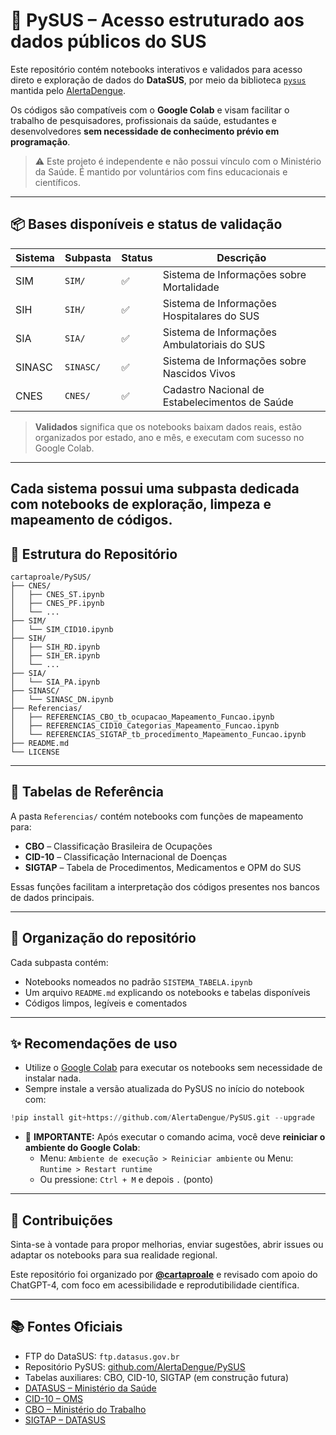 
# 🧠 PySUS – Acesso estruturado aos dados públicos do SUS

Este repositório contém notebooks interativos e validados para acesso direto e exploração de dados do **DataSUS**, por meio da biblioteca [`pysus`](https://github.com/AlertaDengue/PySUS) mantida pelo [AlertaDengue](https://info.dengue.mat.br/).

Os códigos são compatíveis com o **Google Colab** e visam facilitar o trabalho de pesquisadores, profissionais da saúde, estudantes e desenvolvedores **sem necessidade de conhecimento prévio em programação**.

> ⚠️ Este projeto é independente e não possui vínculo com o Ministério da Saúde. É mantido por voluntários com fins educacionais e científicos.

---

## 📦 Bases disponíveis e status de validação

| Sistema | Subpasta  | Status | Descrição                                      |
|---------|-----------|--------|------------------------------------------------|
| SIM     | `SIM/`    | ✅     | Sistema de Informações sobre Mortalidade       |
| SIH     | `SIH/`    | ✅     | Sistema de Informações Hospitalares do SUS     |
| SIA     | `SIA/`    | ✅     | Sistema de Informações Ambulatoriais do SUS    |
| SINASC  | `SINASC/` | ✅     | Sistema de Informações sobre Nascidos Vivos    |
| CNES    | `CNES/`   | ✅     | Cadastro Nacional de Estabelecimentos de Saúde |

> **Validados** significa que os notebooks baixam dados reais, estão organizados por estado, ano e mês, e executam com sucesso no Google Colab.

---
Cada sistema possui uma subpasta dedicada com notebooks de exploração, limpeza e mapeamento de códigos.
---

## 📁 Estrutura do Repositório

```
cartaproale/PySUS/
├── CNES/
│   ├── CNES_ST.ipynb
│   ├── CNES_PF.ipynb
│   └── ...
├── SIM/
│   └── SIM_CID10.ipynb
├── SIH/
│   ├── SIH_RD.ipynb
│   ├── SIH_ER.ipynb
│   └── ...
├── SIA/
│   └── SIA_PA.ipynb
├── SINASC/
│   └── SINASC_DN.ipynb
├── Referencias/
│   ├── REFERENCIAS_CBO_tb_ocupacao_Mapeamento_Funcao.ipynb
│   ├── REFERENCIAS_CID10_Categorias_Mapeamento_Funcao.ipynb
│   └── REFERENCIAS_SIGTAP_tb_procedimento_Mapeamento_Funcao.ipynb
├── README.md
└── LICENSE
```

---

## 🧩 Tabelas de Referência

A pasta `Referencias/` contém notebooks com funções de mapeamento para:

- **CBO** – Classificação Brasileira de Ocupações
- **CID-10** – Classificação Internacional de Doenças
- **SIGTAP** – Tabela de Procedimentos, Medicamentos e OPM do SUS

Essas funções facilitam a interpretação dos códigos presentes nos bancos de dados principais.

---

## 📁 Organização do repositório

Cada subpasta contém:

- Notebooks nomeados no padrão `SISTEMA_TABELA.ipynb`
- Um arquivo `README.md` explicando os notebooks e tabelas disponíveis
- Códigos limpos, legíveis e comentados

---

## ✨ Recomendações de uso

- Utilize o [Google Colab](https://colab.research.google.com/) para executar os notebooks sem necessidade de instalar nada.
- Sempre instale a versão atualizada do PySUS no início do notebook com:

```python
!pip install git+https://github.com/AlertaDengue/PySUS.git --upgrade
```

- 🔁 **IMPORTANTE:** Após executar o comando acima, você deve **reiniciar o ambiente do Google Colab**:
  - Menu: `Ambiente de execução > Reiniciar ambiente` ou
    Menu: `Runtime > Restart runtime`
  - Ou pressione: `Ctrl + M` e depois `.` (ponto)

---

## 💬 Contribuições

Sinta-se à vontade para propor melhorias, enviar sugestões, abrir issues ou adaptar os notebooks para sua realidade regional.

Este repositório foi organizado por **[@cartaproale](https://github.com/cartaproale)** e revisado com apoio do ChatGPT-4, com foco em acessibilidade e reprodutibilidade científica.

---

## 📚 Fontes Oficiais

- FTP do DataSUS: `ftp.datasus.gov.br`
- Repositório PySUS: [github.com/AlertaDengue/PySUS](https://github.com/AlertaDengue/PySUS)
- Tabelas auxiliares: CBO, CID-10, SIGTAP (em construção futura)
- [DATASUS – Ministério da Saúde](http://datasus.saude.gov.br/)
- [CID-10 – OMS](https://www.who.int/classifications/classification-of-diseases)
- [CBO – Ministério do Trabalho](https://www.gov.br/trabalho-e-emprego/pt-br/assuntos/emprego/cbo)
- [SIGTAP – DATASUS](http://sigtap.datasus.gov.br/)
